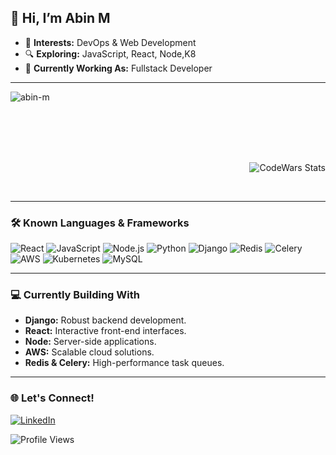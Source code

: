 ## 👋 Hi, I’m Abin M

- 👀 **Interests:** DevOps & Web Development  
- 🔍 **Exploring:** JavaScript, React, Node,K8
- 💼 **Currently Working As:** Fullstack Developer


---

<p>&nbsp;<img align="left" src="https://github-readme-stats.vercel.app/api?username=abin-m&show_icons=true&locale=en" alt="abin-m" /></p>
<br clear="left"><br><br><br>

<p>&nbsp;<img align="right" src="https://www.codewars.com/users/AbinAnilkumar/badges/large" alt="CodeWars Stats" /></p>
<br clear="left">

---

### 🛠️ Known Languages & Frameworks
![React](https://img.shields.io/badge/React-20232A?style=for-the-badge&logo=react&logoColor=61DAFB)
![JavaScript](https://img.shields.io/badge/JavaScript-F7DF1E?style=for-the-badge&logo=javascript&logoColor=black)
![Node.js](https://img.shields.io/badge/Node.js-339933?style=for-the-badge&logo=nodedotjs&logoColor=white)
![Python](https://img.shields.io/badge/Python-3776AB?style=for-the-badge&logo=python&logoColor=white)
![Django](https://img.shields.io/badge/Django-092E20?style=for-the-badge&logo=django&logoColor=white)
![Redis](https://img.shields.io/badge/Redis-DC382D?style=for-the-badge&logo=redis&logoColor=white)
![Celery](https://img.shields.io/badge/Celery-37814A?style=for-the-badge&logo=celery&logoColor=white)
![AWS](https://img.shields.io/badge/AWS-232F3E?style=for-the-badge&logo=amazonaws&logoColor=white)
![Kubernetes](https://img.shields.io/badge/Kubernetes-326CE5?style=for-the-badge&logo=kubernetes&logoColor=white)
![MySQL](https://img.shields.io/badge/MySQL-4479A1?style=for-the-badge&logo=mysql&logoColor=white)


---

### 💻 Currently Building With
- **Django:** Robust backend development.
- **React:** Interactive front-end interfaces.
- **Node:** Server-side applications.
- **AWS:** Scalable cloud solutions.
- **Redis & Celery:** High-performance task queues.

---

### 🌐 Let's Connect!
[![LinkedIn](https://img.shields.io/badge/LinkedIn-Abin%20M-blue)](https://www.linkedin.com/in/abin-m/)

![Profile Views](https://komarev.com/ghpvc/?username=abin-m&color=blue)
